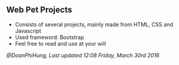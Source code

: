 ## Web Pet Projects

- Consists of several projects, mainly made from HTML, CSS and Javascript
- Used frameword: Bootstrap
- Feel free to read and use at your will

*@DoanPhiHung, Last updated 12:08 Friday, March 30rd 2016*